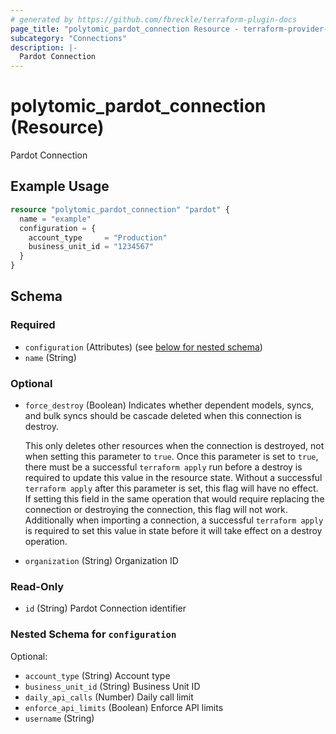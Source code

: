 ```yaml
---
# generated by https://github.com/fbreckle/terraform-plugin-docs
page_title: "polytomic_pardot_connection Resource - terraform-provider-polytomic"
subcategory: "Connections"
description: |-
  Pardot Connection
---
```


# polytomic_pardot_connection (Resource)

Pardot Connection

## Example Usage

```terraform
resource "polytomic_pardot_connection" "pardot" {
  name = "example"
  configuration = {
    account_type     = "Production"
    business_unit_id = "1234567"
  }
}
```

<!-- schema generated by tfplugindocs -->
## Schema

### Required

- `configuration` (Attributes) (see [below for nested schema](#nestedatt--configuration))
- `name` (String)

### Optional

- `force_destroy` (Boolean) Indicates whether dependent models, syncs, and bulk syncs should be cascade
deleted when this connection is destroy.

  This only deletes other resources when the connection is destroyed, not when
setting this parameter to `true`. Once this parameter is set to `true`, there
must be a successful `terraform apply` run before a destroy is required to
update this value in the resource state. Without a successful `terraform apply`
after this parameter is set, this flag will have no effect. If setting this
field in the same operation that would require replacing the connection or
destroying the connection, this flag will not work. Additionally when importing
a connection, a successful `terraform apply` is required to set this value in
state before it will take effect on a destroy operation.
- `organization` (String) Organization ID

### Read-Only

- `id` (String) Pardot Connection identifier

<a id="nestedatt--configuration"></a>
### Nested Schema for `configuration`

Optional:

- `account_type` (String) Account type
- `business_unit_id` (String) Business Unit ID
- `daily_api_calls` (Number) Daily call limit
- `enforce_api_limits` (Boolean) Enforce API limits
- `username` (String)


